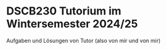 # DSCB230 Tutorium im Wintersemester 2024/25
Aufgaben und Lösungen von Tutor (also von mir und von mir)

